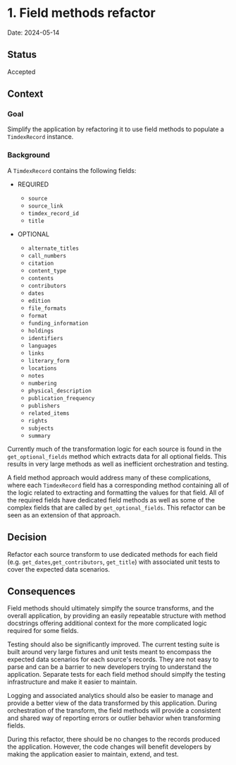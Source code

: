 # 1. Field methods refactor

Date: 2024-05-14

## Status

Accepted

## Context

### Goal
Simplify the application by refactoring it to use field methods to populate a `TimdexRecord` instance.

### Background
A `TimdexRecord` contains the following fields: 

* REQUIRED
   * `source`
   * `source_link`
   * `timdex_record_id`
   * `title`

* OPTIONAL
   * `alternate_titles`
   * `call_numbers`
   * `citation`
   * `content_type`
   * `contents`
   * `contributors`
   * `dates`
   * `edition`
   * `file_formats`
   * `format`
   * `funding_information`
   * `holdings`
   * `identifiers`
   * `languages`
   * `links`
   * `literary_form`
   * `locations`
   * `notes`
   * `numbering`
   * `physical_description`
   * `publication_frequency`
   * `publishers`
   * `related_items`
   * `rights`
   * `subjects`
   * `summary`

Currently much of the transformation logic for each source is found in the `get_optional_fields` method which extracts data for all optional fields. This results in very large methods as well as inefficient orchestration and testing. 

A field method approach would address many of these complications, where each `TimdexRecord` field has a corresponding method containing all of the logic related to extracting and formatting the values for that field. All of the required fields have dedicated field methods as well as some of the complex fields that are called by `get_optional_fields`. This refactor can be seen as an extension of that approach.

## Decision

Refactor each source transform to use dedicated methods for each field (e.g. `get_dates`,`get_contributors`, `get_title`) with associated unit tests to cover the expected data scenarios. 


## Consequences
Field methods should ultimately simplfy the source transforms, and the overall application, by providing an easily repeatable structure with method docstrings offering additional context for the more complicated logic required for some fields. 

Testing should also be significantly improved. The current testing suite is built around very large fixtures and unit tests meant to encompass the expected data scenarios for each source's records. They are not easy to parse and can be a barrier to new developers trying to understand the application. Separate tests for each field method should simplfy the testing infrastructure and make it easier to maintain.

Logging and associated analytics should also be easier to manage and provide a better view of the data transformed by this application. During orchestration of the transform, the field methods will provide a consistent and shared way of reporting errors or outlier behavior when transforming fields.

During this refactor, there should be no changes to the records produced the application. However, the code changes will benefit developers by making the application easier to maintain, extend, and test.
